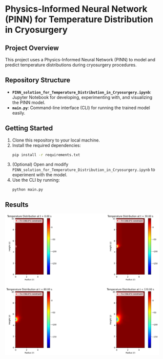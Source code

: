 # Physics-Informed Neural Network (PINN) for Temperature Distribution in Cryosurgery

## Project Overview

This project uses a Physics-Informed Neural Network (PINN) to model and predict temperature distributions during cryosurgery procedures.

## Repository Structure

- **`PINN_solution_for_Temperature_Distribution_in_Cryosurgery.ipynb`**: Jupyter Notebook for developing, experimenting with, and visualizing the PINN model.
- **`main.py`**: Command-line interface (CLI) for running the trained model easily.

## Getting Started

1. Clone this repository to your local machine.
2. Install the required dependencies:
    ```bash
    pip install -r requirements.txt
    ```
3. (Optional) Open and modify `PINN_solution_for_Temperature_Distribution_in_Cryosurgery.ipynb` to experiment with the model.
4. Use the CLI by running:
    ```bash
    python main.py
    ```

## Results
![](images/results.png)